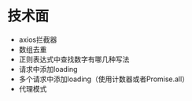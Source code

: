 <!--
 * @Author: zyxm5
 * @Date: 2021-03-23 06:34:03
 * @LastEditors: zyxm5
 * @LastEditTime: 2021-03-29 22:31:52
 * @Description: 
-->
# 技术面

- axios拦截器
- 数组去重
- 正则表达式中查找数字有哪几种写法
- 请求中添加loading
- 多个请求中添加loading（使用计数器或者Promise.all）
- 代理模式
